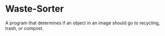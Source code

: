 # Waste-Sorter
A program that determines if an object in an image should go to recycling, trash, or compost.

